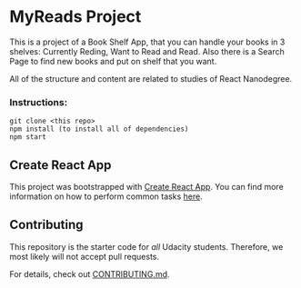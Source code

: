 # MyReads Project
This is a project of a Book Shelf App, that you can handle your books in 3 shelves: Currently Reding, Want to Read and Read.
Also there is a Search Page to find new books and put on shelf that you want.


All of the structure and content are related to studies of React Nanodegree.

### Instructions:
```
git clone <this repo>
npm install (to install all of dependencies)
npm start
```

## Create React App

This project was bootstrapped with [Create React App](https://github.com/facebookincubator/create-react-app). You can find more information on how to perform common tasks [here](https://github.com/facebookincubator/create-react-app/blob/master/packages/react-scripts/template/README.md).

## Contributing

This repository is the starter code for _all_ Udacity students. Therefore, we most likely will not accept pull requests.

For details, check out [CONTRIBUTING.md](CONTRIBUTING.md).
